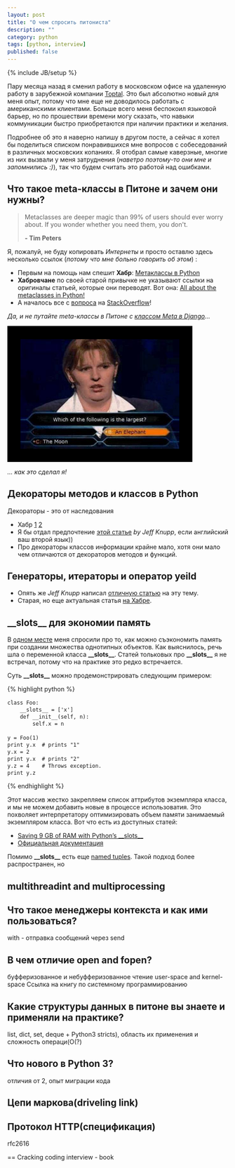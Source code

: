 ```yaml
---
layout: post
title: "О чем спросить питониста"
description: ""
category: python
tags: [python, interview]
published: false
---
```

{% include JB/setup %}
<link rel="stylesheet" href="/pygments.css"/>

Пару месяца назад я сменил работу в московском офисе на удаленную работу в зарубежной компании [Toptal](http://www.toptal.com/?ref=12369). Это был абсолютно новый для меня опыт, потому что мне еще не доводилось работать с американскими клиентами. Больше всего меня беспокоил языковой барьер, но по прошествии времени могу сказать, что навыки коммуникации быстро приобретаются при наличии практики и желания.

Подробнее об это я наверно напишу в другом посте, а сейчас я хотел бы поделиться списком понравившихся мне вопросов с собеседований в различных московских копаниях. Я отобрал самые каверзные, многие из них вызвали у меня затруднения (*наветро поэтому-то они мне и запомнились :)*), так что будем считать это работой над ошибками.

## Что такое meta-классы в Питоне и зачем они нужны?

>Metaclasses are deeper magic than 99% of users should ever worry about. If you wonder whether you need them, you don't.
>
>**- Tim Peters**

Я, пожалуй, не буду копировать *Интернеты* и просто оставлю здесь несколько ссылок (*потому что мне больно говорить об этом*) :

* Первым на помощь нам спешит **Хабр**: [Метаклассы в Python](http://habrahabr.ru/post/145835/)
* **Хабровчане** по своей старой привычке не указывают ссылки на оригиналы статьей, которые они переводят. Вот она: [All about the metaclasses in Python!](http://freepythontips.wordpress.com/2013/09/20/all-about-the-metaclasses-in-python/)
* А началось все с [вопроса](http://stackoverflow.com/questions/100003/what-is-a-metaclass-in-python) на [StackOverflow](http://stackoverflow.com/)!

*Да, и не путайте meta-классы в Питоне с [классом Meta в Django](https://docs.djangoproject.com/en/dev/topics/db/models/#meta-options)...*

<img  src="/images/facepalm-pics-11.jpg" style="border:30px solid black; height: 250px;" align='center'/>

*... как это сделал я!*

## Декораторы методов и классов в Python

Декораторы - это
  от наследования
* Хабр [1](http://habrahabr.ru/post/141411/) [2](http://habrahabr.ru/post/141501/)
* Я бы отдал предпочтение [этой статье](https://www.jeffknupp.com/blog/2013/11/29/improve-your-python-decorators-explained/) *by Jeff Knupp*, если английский ваш второй язык))
* Про декораторы классов информации крайне мало, хотя они мало чем отличаются от декораторов методов и функций.

## Генераторы, итераторы и оператор yeild

* Опять же *Jeff Knupp*  написал [отличную статью](http://www.jeffknupp.com/blog/2013/04/07/improve-your-python-yield-and-generators-explained/) на эту тему. 
* Старая, но еще актуальная статья [на Хабре](http://habrahabr.ru/post/132554/). 

## \_\_slots\_\_ для экономии память

В [одном месте](http://inn.ru/) меня спросили про то, как можно съэкономить память при создании множества однотипных объектов. Как выяснилось, речь шла о переменной класса **\_\_slots\_\_**. Статей тольковых про **\_\_slots\_\_** я не встречал, потому что на практике это редко встречается.

Суть **\_\_slots\_\_** можно продемонстрировать следующим примером:

{% highlight python %}

    class Foo:
        __slots__ = ['x']
        def __init__(self, n):
            self.x = n
    
    y = Foo(1)
    print y.x  # prints "1"
    y.x = 2
    print y.x  # prints "2"
    y.z = 4    # Throws exception.
    print y.z

{% endhighlight %}

Этот массив жестко закрепляем список аттрибутов экземпляра класса, и мы не можем добавить новые в процессе использоватия. Это похволяет интерпретатору оптимизировать объем памяти занимаемый экземпляром класса. Вот что есть из доступных статей:

* [Saving 9 GB of RAM with Python’s \_\_slots\_\_](http://tech.oyster.com/save-ram-with-python-slots/)
* [Официальная документация](http://docs.python.org/2/reference/datamodel.html#slots)

Помимо **\_\_slots\_\_** есть еще [named tuples](http://docs.python.org/2/library/collections.html#collections.namedtuple). Такой подход более распространен, но

## multithreadint and multiprocessing
## Что такое менеджеры контекста и как ими пользоваться?

with - 
отправка сообщений через send

## В чем отличие open and fopen?

буфферизованное и небуфферизованное чтение
user-space and kernel-space
Ссылка на книгу по системному программированию

## Какие структуры данных в питоне вы знаете и применяли на практике?

list, dict, set, deque + Python3 stricts), область их применения и сложность операци(О(?)

## Что нового в Python 3?
отличия от 2, опыт миграции кода

## Цепи маркова(driveling link)
## Протокол HTTP(спецификация) 

rfc2616


== Cracking coding interview - book